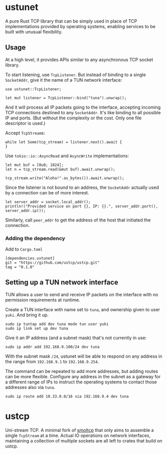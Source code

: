 # ustunet

A pure Rust TCP library that can be simply used in place of TCP implementations provided by operating systems,
enabling services to be built with unusual flexibility.

## Usage

At a high level,
it provides APIs similar to any asynchronous TCP socket library.

To start listening, use `TcpListener`.
But instead of binding to a single `SocketAddr`,
give it the name of a TUN network interface:

    use ustunet::TcpListener;
    
    let mut listener = TcpListener::bind("tuna").unwrap();

And it will process all IP packets going to the interface,
accepting incoming TCP connections destined to any `SocketAddr`.
It's like binding to all possible IP and ports.
(But without the complexity or the cost.
Only one file descriptor is used.)

Accept `TcpStream`s:

    while let Some(tcp_stream) = listener.next().await {
    }

Use `tokio::io::AsyncRead` and `AsyncWrite` implementations:

    let mut buf = [0u8; 1024];
    let n = tcp_stream.read(&mut buf).await.unwrap();

    tcp_stream.write("Aloha!".as_bytes()).await.unwrap();

Since the listener is not bound to an address,
the `SocketAddr` actually used by a connection can be of more interest.

    let server_addr = socket.local_addr();
    println!("Provided service on port {}, IP: {}.", server_addr.port(), server_addr.ip());

Similarly, call `peer_addr` to get the address of the host that initiated the connection.

### Adding the dependency

Add to `Cargo.toml`

    [dependencies.ustunet]
    git = "https://github.com/ustcp/ustcp.git"
    tag = "0.1.0"

## Setting up a TUN network interface

TUN allows a user to send and receive IP packets on the interface with no permission requirements at runtime.

Create a TUN interface with name set to `tuna`, and ownership given to user `yuki`.
And bring it up.

    sudo ip tuntap add dev tuna mode tun user yuki
    sudo ip link set up dev tuna

Give it an IP address (and a subnet mask) that's not currently in use:

    sudo ip addr add 192.168.9.100/24 dev tuna

With the subnet mask `/24`,
ustunet will be able to respond on any address in the range from `192.168.9.1` to `192.168.9.254`.

The command can be repeated to add more addresses,
but adding routes can be more flexible.
Configure any address in the subnet as a gateway for a different range of IPs
to instruct the operating systems to contact those addresses also via `tuna`.

    sudo ip route add 10.33.0.0/16 via 192.168.9.4 dev tuna

# ustcp

Uni-stream TCP. 
A minimal fork of [smoltcp](https://crates.io/crates/smoltcp) that only aims to assemble a single `TcpStream` at a time.
Actual IO operations on network interfaces, maintaining a collection of multiple sockets are all left to crates that build on ustcp.

